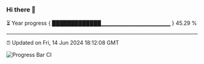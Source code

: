 ### Hi there 👋

⏳ Year progress { █████████████▁▁▁▁▁▁▁▁▁▁▁▁▁▁▁▁▁ } 45.29 %

---

⏰ Updated on Fri, 14 Jun 2024 18:12:08 GMT

![Progress Bar CI](https://github.com/Shyam-Makwana/GitHub-Actions-Demo/workflows/Progress%20Bar%20CI/badge.svg)
